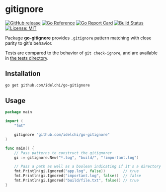 # gitignore

[![GitHub release](https://img.shields.io/github/v/release/idelchi/go-gitignore)](https://github.com/idelchi/go-gitignore/releases)
[![Go Reference](https://pkg.go.dev/badge/github.com/idelchi/go-gitignore.svg)](https://pkg.go.dev/github.com/idelchi/go-gitignore)
[![Go Report Card](https://goreportcard.com/badge/github.com/idelchi/go-gitignore)](https://goreportcard.com/report/github.com/idelchi/go-gitignore)
[![Build Status](https://github.com/idelchi/go-gitignore/actions/workflows/github-actions.yml/badge.svg)](https://github.com/idelchi/go-gitignore/actions/workflows/github-actions.yml/badge.svg)
[![License: MIT](https://img.shields.io/badge/License-MIT-yellow.svg)](https://opensource.org/licenses/MIT)

Package **go-gitignore** provides `.gitignore` pattern matching with close parity to git's behavior.

Tests are compared to the behavior of `git check-ignore`, and are available in [the tests directory](./tests).

## Installation

```bash
go get github.com/idelchi/go-gitignore
```

## Usage

```go
package main

import (
    "fmt"

    gitignore "github.com/idelchi/go-gitignore"
)

func main() {
    // Pass patterns to construct the gitignorer
    gi := gitignore.New("*.log", "build/", "!important.log")

    // Pass a path as well as a boolean indicating if it's a directory or not
    fmt.Println(gi.Ignored("app.log", false))        // true
    fmt.Println(gi.Ignored("important.log", false))  // false
    fmt.Println(gi.Ignored("build/file.txt", false)) // true
}
```
